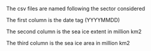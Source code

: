 The csv files are named following the sector considered

The first column is the date tag (YYYYMMDD)

The second column is the sea ice extent in million km2

The third column is the sea ice area in million km2

